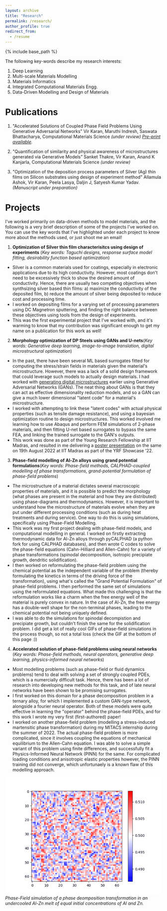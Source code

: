 ```yaml
---
layout: archive
title: "Research"
permalink: /research/
author_profile: true
redirect_from:
  - /resume
---
```


{% include base_path %}

The following key-words describe my research interests:
1. Deep Learning
2. Multi-scale Materials Modelling
3. Materials Informatics
4. Integrated Computational Materials Engg.
5. Data-Driven Modelling and Design of Materials

Publications
======
1. "Accelerated Solutions of Coupled Phase Field Problems Using Generative Adversarial Networks”
Vir Karan, Maruthi Indresh, Saswata Bhattacharya, Computational Materials Science _(under review) [Pre-print available](https://arxiv.org/abs/2211.12084)._

2. "Quantification of similarity and physical awareness of microstructures generated via Generative Models”
Sanket Thakre, Vir Karan, Anand K Kanjarla, Computational Materials Science _(under review)_

3. "Optimization of the deposition process parameters of Silver (Ag) thin films on Silicon substrates using design of experiment method"
Allamula Ashok, Vir Karan, Peela Lasya, Daljin J, Satyesh Kumar Yadav. _(Manuscript under preparation)_

# Projects
I've worked primarily on data-driven methods to model materials, and the following is a very brief description of some of the projects I've worked on. You can use the key words that I've highlighted under each project to know more about the methods used, or just shoot me an email!

1. **Optimization of Silver thin film characterisitcs using design of experiments** (_Key words: Taguchi designs, response surface model fitting, desirability function based optimization_)
  - Silver is a common materials used for coatings, especially in electronic applications due to its high conductivity. However, most coatings don't need to be excessively thick to show the desired amount of conductivity. Hence, there are usually two competing objectives when synthsizing silver based thin films: a) maximize the conductivity of the deposited film, b) reduce the amount of silver being deposited to reduce cost and processing time. 
  - I worked on depositing films for a varying set of processing parameters using DC Magnetron sputtering, and finding the right balance between these objectives using tools from the design of experiments.
  - This was the first experimental project that I've worked with, and it's warming to know that my contribution was significant enough to get my name on a publication for this work as well!

2. **Morphology optimization of DP Steels using GANs and U-nets**(_Key words: Generative deep learning, image-to-image translation, digital microstructural optimization_)
  - In the past, there have been several ML based surrogates fitted for computing the stress/strain fields in materials given the material's microstructure. However, there was a lack of a solid design framework that could leverage such models to actually design materials. I had worked with [generating digital microstructures](https://github.com/vir-k01/vir-k01.github.io/blob/master/files/UGRC%20Report%20MM19B057.pdf) earlier using Generative Adversarial Networks (GANs). The neat thing about GANs is that they can act as effective dimensionality reduction models, and so a GAN can give a much lower dimensional "latent code" for a material's microstructure. 
  - I worked with attempting to link these "latent codes" with actual physical properties (such as tensile damage resistance), and using a bayesian optimization routine to design microstructures. This worked involved me learning how to use Abaqus and perform FEM simulations of 2-phase materials, and then fitting U-net based surrogates to bypass the same FEA, and linking the trained surrogate to the GAN's outputs. 
  - This work was done as part of the Young Research Fellowship at IIT Madras, and resulted in me delivering a [poster presentation](https://github.com/vir-k01/vir-k01.github.io/blob/master/files/Vir_Poster_YRF.pdf) on the same on 19th August 2022 at IIT Madras as part of the YRF Showcase '22.

3. **Phase-field modelling of Al-Zn alloys using grand potential formulations**(_Key words: Phase-field methods, CALPHAD-coupled modelling of phase transformations, grand-potential formulation of phase-field problems_)
  - The microstructure of a material dictates several macroscopic properties of materials, and it is possible to predict the morphology (what phases are present in the material and how they are distributed) using phase-diagrams and thermodynamics. However, it is important to understand how the microstructure of materials evolve when they are put under different processing conditions (such as during heat treatments and during service). One way to do this is using simulations, specifically using Phase-Field Modelling.
  - This work was my first project dealing with phase-field models, and computational modelling in general. I worked on firstly extracting thermodynamic data for Al-Zn alloys through pyCALPHAD (a python fork for using CALPHAD databases), and then wrote C codes to solve the phase-field equations (Cahn-Hilliard and Allen-Cahn) for a variety of phase transformations (spinodal decomposition, isotropic precipiate growth, dendritic solidification). 
  - I then worked on reformulating the phase-field problem using the chemical potential as the independent variable of the problem (thereby formulating the kinetics in terms of the driving force of the transformation), using what's called the "Grand Potential Formulation" of phase-field problems. I then performed the same set of simulations using the reformulated equations. What made this challenging is that the reformulation works like a charm when the free energy well of the material is purely convex in nature. In the case of Al-Zn, the free energy has a double-well shape for the non-terminal phases, leading to the chemical potential not being uniquely defined. 
  - I was able to do the simulations for spinodal decompistion and precipiate growth, but couldn't finish the same for the solidification problem. I did get a lot of really cool GIFs of phase-field simulations in the process though, so not a total loss (check the GIF at the bottom of this page :))

4. **Accelerated solution of phase-field problems using neural networks** (_Key words: Phase-field methods, neural operators, generative deep learning, physics-informed neural networks_)
  - Most modelling problems (such as phase-field or fluid dynamics problems) tend to deal with solving a set of strongly coupled PDEs, which is a numercially difficult task. Hence, there has been a lot of research into developing new methods for this task, and of late neural networks have been shown to be promising surrogates.
  - I first worked on this domain for a phase decomposition problem in a ternary alloy, for which I implemented a custom GAN-type network, alongside a fourier neural operator. Both of these models were quite effective in learning the "operator" behind the phase-field PDEs, and for this work I wrote my very first (first-authored) paper! 
  - I worked on another phase-field problem (modelling a stress-induced martensitic phase transformation) during my MITACS internship during the summer of 2022. The actual phase-field problem is more complicated, since it involves coupling the equations of mechanical equilibrium to the Allen-Cahn equation. I was able to solve a simple variant of this problem using finite differences, and successfully fit a Physics-Informed Neural Network (PINN) for the same. For complicated loading conditions and anisotropic elastic properties however, the PINN training did not converge, which unfortunaely is a known flaw of this modelling approach. 

![Phase-Field simulation of a phase deomposition transformation in an undercooled Al-Zn melt!](/files/movie_1.gif)
*Phase-Field simulation of a phase deomposition transformation in an undercooled Al-Zn melt of equal initial concentrations of Al and Zn.*
